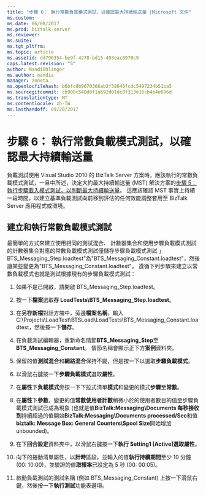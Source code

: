 ```yaml
---
title: "步驟 6： 執行常數負載模式測試，以確認最大持續輸送量 |Microsoft 文件"
ms.custom: 
ms.date: 06/08/2017
ms.prod: biztalk-server
ms.reviewer: 
ms.suite: 
ms.tgt_pltfrm: 
ms.topic: article
ms.assetid: dd790354-be9f-4278-bd15-493eac8970c9
caps.latest.revision: "5"
author: MandiOhlinger
ms.author: mandia
manager: anneta
ms.openlocfilehash: b6bfc0b9670366ab2f38046fcdc5497234b51ba5
ms.sourcegitcommit: cb908c540d8f1a692d01dc8f313e16cb4b4e696d
ms.translationtype: MT
ms.contentlocale: zh-TW
ms.lasthandoff: 09/20/2017
---
```

# <a name="step-6-perform-constant-load-pattern-tests-to-verify-maximum-sustainable-throughput"></a>步驟 6： 執行常數負載模式測試，以確認最大持續輸送量
負載測試使用 Visual Studio 2010 的 BizTalk Server 方案時，應該執行的常數負載模式測試，一旦中所述，決定大約最大持續輸送量 (MST) 解決方案的[步驟 5： 執行步驟載入模式測試，以判斷最大持續輸送量](../technical-guides/step-5-complete-step-load-tests-to-determine-maximum-sustainable-throughput.md)。 這應該確認 MST 事實上持續一段時間，以建立基準負載測試向前移到評估的任何效能調整套用至 BizTalk Server 應用程式或環境。  
  
## <a name="create-and-run-a-constant-load-pattern-test"></a>建立和執行常數負載模式測試  
 最簡單的方式來建立使用相同的測試混合、 計數器集合和使用步驟負載模式測試的計數器集合對應的常數負載模式測試僅儲存步驟負載模式測試 」 BTS_Messaging_Step.loadtest"為"BTS_Messaging_Constant.loadtest"，然後讓某些變更為"BTS_Messaging_Constant.loadtest"。 遵循下列步驟來建立以常數負載模式也就是測試根據現有的步驟負載模式測試：  
  
1.  如果不是已開啟，請開啟 BTS_Messaging_Step.loadtest。  
  
2.  按一下**檔案**選取**存 LoadTests\BTS_Messaging_Step.loadtest**。  
  
3.  在**另存新檔**對話方塊中，旁邊**檔案名稱**，輸入 C:\Projects\LoadTest\BTSLoad\LoadTests\BTS_Messaging_Constant.loadtest，然後按一下**儲存**。  
  
4.  在負載測試編輯器，重新命名情節**BTS_Messaging_Step**至**BTS_Messaging_Constant**。 情節名稱會顯示正下方**案例**資料夾。  
  
5.  保留的值**測試混合**和**網路混合**保持不變，但是按一下以選取**步驟負載模式**。  
  
6.  以滑鼠右鍵按一下**步驟負載模式**選取**屬性**。  
  
7.  在**屬性**下**負載模式**旁按一下下拉式清單**模式**和變更的模式**步驟**至**常數**。  
  
8.  在**屬性**下**參數**，變更的值**常數使用者計數**稍微小於的使用者數目的值至步驟負載模式測試已成為現象 (也就是值**BizTalk:Messaging\Documents 每秒接收到**持續超過的值開始**BizTalk:Messaging\Documents processed/Sec**和值**biztalk: Message Box: General Counters\Spool Size**開始增加 unbounded)。  
  
9. 在下**回合設定**資料夾中，以滑鼠右鍵按一下**執行 Setting1 [Active]**選取**屬性**。  
  
10. 向下的捲動清單屬性，以**計時**區段，並輸入的值**執行持續期間**至少 10 分鐘 (00: 10:00)，並驗證的值**取樣率**已設定為 5 秒 (00: 00:05)。  
  
11. 啟動負載測試的測試名稱 (例如 BTS_Messaging_Constant) 上按一下滑鼠右鍵，然後按一下**執行測試**功能表選項。